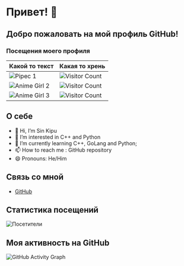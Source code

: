 # Привет! 👋

## Добро пожаловать на мой профиль GitHub!

### Посещения моего профиля



| Какой то текст          | Какая то хрень |
|------------------|----------------------|
| ![Pipec 1](https://i.gifer.com/origin/5b/5b09487ac662b10797f44f845dfe7a68_w200.gif) | ![Visitor Count](https://i.gifer.com/origin/5b/5b09487ac662b10797f44f845dfe7a68_w200.gif) |
| ![Anime Girl 2](https://encrypted-tbn0.gstatic.com/images?q=tbn:ANd9GcTZQzKfmeRuIEtj0p6yJ1Y1Wm9Lk6Vf1Yt6yF0c-b1VYvu9sUUefCyy6rOecW7Z4qmoJu4&usqp=CAU) | ![Visitor Count](https://komarev.com/ghpvc/?username=AnSafov07&color=blue) |
| ![Anime Girl 3](https://example.com/anime-girl-3.png) | ![Visitor Count](https://komarev.com/ghpvc/?username=yourusername&color=red) |

## О себе
- 👋 Hi, I’m Sin Kipu
- 👀 I’m interested in C++ and Python
- 🌱 I’m currently learning C++, GoLang and Python;
- 📫 How to reach me : GitHub repository
- 😄 Pronouns: He/Him

## Связь со мной
- [GitHub](https://github.com/AnSafov07)


## Статистика посещений
![Посетители](https://komarev.com/ghpvc/?username=AnSafov07&color=green)

## Моя активность на GitHub
![GitHub Activity Graph](https://activity-graph.herokuapp.com/graph?username=AnSafov07&theme=react)
